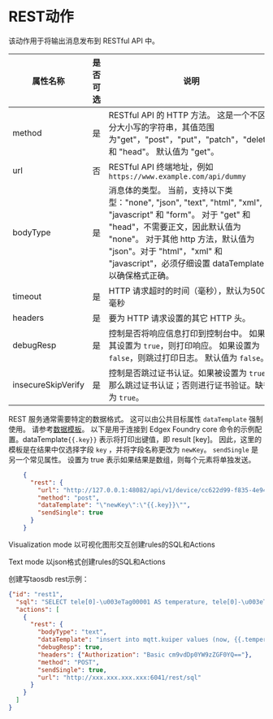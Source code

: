 # REST动作

该动作用于将输出消息发布到 RESTful API 中。

| 属性名称   | 是否可选 | 说明                                                  |
| ----------------- | -------- | ------------------------------------------------------------ |
| method            | 是    | RESTful API 的 HTTP 方法。 这是一个不区分大小写的字符串，其值范围为"get"，"post"，"put"，"patch"，"delete" 和 "head"。 默认值为 "get"。 |
| url             | 否    | RESTful API 终端地址，例如 `https://www.example.com/api/dummy` |
| bodyType          | 是    | 消息体的类型。 当前，支持以下类型："none", "json", "text", "html", "xml", "javascript"  和 "form"。 对于 "get" 和 "head"，不需要正文，因此默认值为 "none"。 对于其他 http 方法，默认值为 "json"。对于 "html"，"xml" 和 "javascript"，必须仔细设置 dataTemplate 以确保格式正确。 |
| timeout   | 是    | HTTP 请求超时的时间（毫秒），默认为5000毫秒 |
| headers            | 是    | 要为 HTTP 请求设置的其它 HTTP 头。 |
| debugResp | 是 | 控制是否将响应信息打印到控制台中。 如果将其设置为 `true`，则打印响应。 如果设置为`false`，则跳过打印日志。 默认值为 `false`。 |
| insecureSkipVerify | 是 | 控制是否跳过证书认证。如果被设置为 `true`，那么跳过证书认证；否则进行证书验证。缺省为 `true`。 |

REST 服务通常需要特定的数据格式。 这可以由公共目标属性 `dataTemplate` 强制使用。 请参考[数据模板](../overview.md#data-template)。 以下是用于连接到 Edgex Foundry core 命令的示例配置。dataTemplate`{{.key}}` 表示将打印出键值，即 result [key]。 因此，这里的模板是在结果中仅选择字段 `key` ，并将字段名称更改为 `newKey`。 `sendSingle` 是另一个常见属性。 设置为 true 表示如果结果是数组，则每个元素将单独发送。

```json
    {
      "rest": {
        "url": "http://127.0.0.1:48082/api/v1/device/cc622d99-f835-4e94-b5cb-b1eff8699dc4/command/51fce08a-ae19-4bce-b431-b9f363bba705",       
        "method": "post",
        "dataTemplate": "\"newKey\":\"{{.key}}\"",
        "sendSingle": true
      }
    }
```
Visualization mode
以可视化图形交互创建rules的SQL和Actions

Text mode
以json格式创建rules的SQL和Actions

创建写taosdb rest示例：
```json
{"id": "rest1",
  "sql": "SELECT tele[0]-\u003eTag00001 AS temperature, tele[0]-\u003eTag00002 AS humidity FROM neuron", 
  "actions": [
    {
      "rest": {
        "bodyType": "text",
        "dataTemplate": "insert into mqtt.kuiper values (now, {{.temperature}}, {{.humidity}})", 
        "debugResp": true,
        "headers": {"Authorization": "Basic cm9vdDp0YW9zZGF0YQ=="},
        "method": "POST",
        "sendSingle": true,
        "url": "http://xxx.xxx.xxx.xxx:6041/rest/sql"
      }
    }
  ]
}
```
